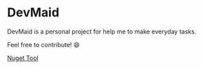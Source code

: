 # DevMaid

DevMaid is a personal project for help me to make everyday tasks.

Feel free to contribute! :smile:

[Nuget Tool](https://www.nuget.org/packages/devmaid/)